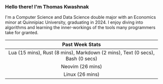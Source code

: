 
### Hello there! I'm Thomas Kwashnak

I'm a Computer Science and Data Science double major with an Economics
minor at Quinnipiac University, graduating in 2024.
I enjoy diving into algorithms and learning the inner-workings of the tools
many programmers take for granted.

| Past Week Stats |
| :---: |
| Lua (15 mins), Rust (8 mins), Markdown (2 mins), Text (0 secs), Bash (0 secs) |
| Neovim (26 mins) |
| Linux (26 mins) |

